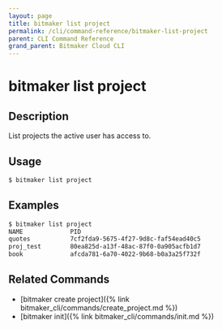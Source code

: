 ```yaml
---
layout: page
title: bitmaker list project
permalink: /cli/command-reference/bitmaker-list-project
parent: CLI Command Reference
grand_parent: Bitmaker Cloud CLI
---
```


# bitmaker list project

## Description

List projects the active user has access to.

## Usage

```bash
$ bitmaker list project
```

## Examples

```bash
$ bitmaker list project
NAME             PID
quotes           7cf2fda9-5675-4f27-9d8c-faf54ead40c5
proj_test        80ea825d-a13f-48ac-87f0-0a905acfb1d7
book             afcda781-6a70-4022-9b68-b0a3a25f732f
```

## Related Commands

- [bitmaker create project]({% link bitmaker_cli/commands/create_project.md %})
- [bitmaker init]({% link bitmaker_cli/commands/init.md %})
